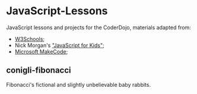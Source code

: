 # JavaScript-Lessons
JavaScript lessons and projects for the CoderDojo, materials adapted from: 
* [W3Schools](https://www.w3schools.com/graphics/game_canvas.asp); 
* Nick Morgan's ["JavaScript for Kids"](https://nostarch.com/javascriptforkids);
* [Microsoft MakeCode](https://makecode.microbit.org/);

## conigli-fibonacci
 Fibonacci's fictional and slightly unbelievable baby rabbits. 
